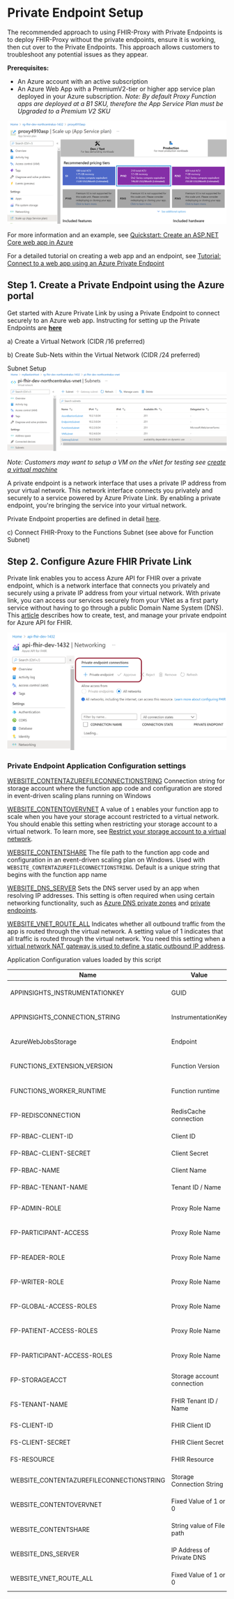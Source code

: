 # Private Endpoint Setup 

The recommended approach to using FHIR-Proxy with Private Endpoints is to deploy FHIR-Proxy without the private endpoints, ensure it is working, then cut over to the Private Endpoints.  This approach allows customers to troubleshoot any potential issues as they appear. 
  
**Prerequisites:**
- An Azure account with an active subscription
- An Azure Web App with a PremiumV2-tier or higher app service plan deployed in your Azure subscription.  _Note:  By default Proxy Function apps are deployed at a B1 SKU, therefore the App Service Plan must be Upgraded to a Premium V2 SKU_

![app-service-plan](./images/private-endpoints/app-service-plan.png) 

For more information and an example, see [Quickstart: Create an ASP.NET Core web app in Azure](https://docs.microsoft.com/en-us/azure/app-service/quickstart-dotnetcore)
  
For a detailed tutorial on creating a web app and an endpoint, see [Tutorial: Connect to a web app using an Azure Private Endpoint](https://docs.microsoft.com/en-us/azure/private-link/tutorial-private-endpoint-webapp-portal)


## Step 1. Create a Private Endpoint using the Azure portal 
Get started with Azure Private Link by using a Private Endpoint to connect securely to an Azure web app.  Instructing for setting up the Private Endpoints are **[here](https://docs.microsoft.com/en-us/azure/private-link/create-private-endpoint-portal)**

a) Create a Virtual Network (CIDR /16 preferred)

b) Create Sub-Nets within the Virtual Network (CIDR /24 preferred)

Subnet Setup 
![subnets](./images/private-endpoints/vnet-subnets.png)


_Note:  Customers may want to setup a VM on the vNet for testing see [create a virtual machine](https://docs.microsoft.com/en-us/azure/private-link/create-private-endpoint-portal#create-a-virtual-machine)_

A private endpoint is a network interface that uses a private IP address from your virtual network. This network interface connects you privately and securely to a service powered by Azure Private Link. By enabling a private endpoint, you're bringing the service into your virtual network.    

Private Endpoint properties are defined in detail [here](https://docs.microsoft.com/en-us/azure/private-link/private-endpoint-overview#private-endpoint-properties).

c) Connect FHIR-Proxy to the Functions Subnet (see above for Function Subnet)

## Step 2.  Configure Azure FHIR Private Link   
Private link enables you to access Azure API for FHIR over a private endpoint, which is a network interface that connects you privately and securely using a private IP address from your virtual network. With private link, you can access our services securely from your VNet as a first party service without having to go through a public Domain Name System (DNS). This [article](https://docs.microsoft.com/en-us/azure/healthcare-apis/azure-api-for-fhir/configure-private-link) describes how to create, test, and manage your private endpoint for Azure API for FHIR.

![fhir-setup](./images/private-endpoints/fhir-setup.png)




### Private Endpoint Application Configuration settings 

[WEBSITE_CONTENTAZUREFILECONNECTIONSTRING](https://docs.microsoft.com/en-us/azure/azure-functions/functions-app-settings#website_contentazurefileconnectionstring) 
Connection string for storage account where the function app code and configuration are stored in event-driven scaling plans running on Windows 

[WEBSITE_CONTENTOVERVNET](https://docs.microsoft.com/en-us/azure/azure-functions/functions-app-settings#website_contentovervnet)
A value of ```1``` enables your function app to scale when you have your storage account restricted to a virtual network. You should enable this setting when restricting your storage account to a virtual network. To learn more, see [Restrict your storage account to a virtual network](https://docs.microsoft.com/en-us/azure/azure-functions/configure-networking-how-to#restrict-your-storage-account-to-a-virtual-network).

[WEBSITE_CONTENTSHARE](https://docs.microsoft.com/en-us/azure/azure-functions/functions-app-settings#website_contentshare)
The file path to the function app code and configuration in an event-driven scaling plan on Windows. Used with ```WEBSITE_CONTENTAZUREFILECONNECTIONSTRING```. Default is a unique string that begins with the function app name

[WEBSITE_DNS_SERVER](https://docs.microsoft.com/en-us/azure/azure-functions/functions-app-settings#website_dns_server)
Sets the DNS server used by an app when resolving IP addresses. This setting is often required when using certain networking functionality, such as [Azure DNS private zones](https://docs.microsoft.com/en-us/azure/azure-functions/functions-networking-options#azure-dns-private-zones) and [private endpoints](https://docs.microsoft.com/en-us/azure/azure-functions/functions-networking-options#restrict-your-storage-account-to-a-virtual-network).

[WEBSITE_VNET_ROUTE_ALL](https://docs.microsoft.com/en-us/azure/azure-functions/functions-app-settings#website_vnet_route_all)
Indicates whether all outbound traffic from the app is routed through the virtual network. A setting value of 1 indicates that all traffic is routed through the virtual network. You need this setting when a [virtual network NAT gateway is used to define a static outbound IP address](https://docs.microsoft.com/en-us/azure/azure-functions/functions-how-to-use-nat-gateway).

Application Configuration values loaded by this script 

Name                                     | Value                      | Located              
-----------------------------------------|----------------------------|--------------------
APPINSIGHTS_INSTRUMENTATIONKEY           | GUID                       | App Service Config  
APPINSIGHTS_CONNECTION_STRING            | InstrumentationKey         | App Service Config 
AzureWebJobsStorage                      | Endpoint                   | App Service Config 
FUNCTIONS_EXTENSION_VERSION              | Function Version           | App Service Config 
FUNCTIONS_WORKER_RUNTIME                 | Function runtime           | App Service Config
FP-REDISCONNECTION                       | RedisCache connection      | App Service Config
FP-RBAC-CLIENT-ID                        | Client ID                  | Keyvault reference 
FP-RBAC-CLIENT-SECRET                    | Client Secret              | Keyvault reference  
FP-RBAC-NAME                             | Client Name                | Keyvault reference 
FP-RBAC-TENANT-NAME                      | Tenant ID / Name           | Keyvault reference 
FP-ADMIN-ROLE                            | Proxy Role Name            | App Service Config
FP-PARTICIPANT-ACCESS                    | Proxy Role Name            | App Service Config
FP-READER-ROLE                           | Proxy Role Name            | App Service Config
FP-WRITER-ROLE                           | Proxy Role Name            | App Service Config
FP-GLOBAL-ACCESS-ROLES                   | Proxy Role Name            | App Service Config
FP-PATIENT-ACCESS-ROLES                  | Proxy Role Name            | App Service Config
FP-PARTICIPANT-ACCESS-ROLES              | Proxy Role Name            | App Service Config
FP-STORAGEACCT                           | Storage account connection | App Service Config
FS-TENANT-NAME                           | FHIR Tenant ID / Name      | App Service Config
FS-CLIENT-ID                             | FHIR Client ID             | Keyvault reference  
FS-CLIENT-SECRET                         | FHIR Client Secret         | Keyvault reference  
FS-RESOURCE                              | FHIR Resource              | Keyvault reference   
WEBSITE_CONTENTAZUREFILECONNECTIONSTRING | Storage Connection String  | App Service Config 
WEBSITE_CONTENTOVERVNET                  | Fixed Value of 1 or 0      | App Service Config 
WEBSITE_CONTENTSHARE                     | String value of File path  | App Service Config 
WEBSITE_DNS_SERVER                       | IP Address of Private DNS  | App Service Config
WEBSITE_VNET_ROUTE_ALL                   | Fixed Value of 1 or 0      | App Service Config 


